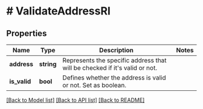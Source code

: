 # # ValidateAddressRI

## Properties

Name | Type | Description | Notes
------------ | ------------- | ------------- | -------------
**address** | **string** | Represents the specific address that will be checked if it&#39;s valid or not. |
**is_valid** | **bool** | Defines whether the address is valid or not. Set as boolean. |

[[Back to Model list]](../../README.md#models) [[Back to API list]](../../README.md#endpoints) [[Back to README]](../../README.md)
